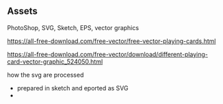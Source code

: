 ## Assets

PhotoShop, SVG, Sketch, EPS, vector graphics

https://all-free-download.com/free-vector/free-vector-playing-cards.html

https://all-free-download.com/free-vector/download/different-playing-card-vector-graphic_524050.html

how the svg are processed

- prepared in sketch and eported as SVG
-
